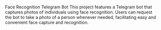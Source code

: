 Face Recognition Telegram Bot
This project features a Telegram bot that captures photos of individuals using face recognition. Users can request the bot to take a photo of a person whenever needed, facilitating easy and convenient face capture and recognition.
